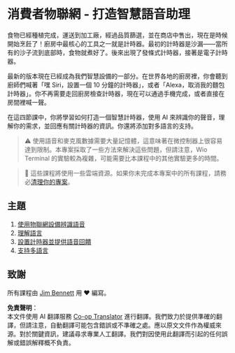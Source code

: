 <!--
CO_OP_TRANSLATOR_METADATA:
{
  "original_hash": "5de7dc1e2ddc402d415473bb795568d4",
  "translation_date": "2025-08-24T23:48:09+00:00",
  "source_file": "6-consumer/README.md",
  "language_code": "tw"
}
-->
# 消費者物聯網 - 打造智慧語音助理

食物已經種植完成，運送到加工廠，經過品質篩選，並在商店中售出，現在是時候開始烹飪了！廚房中最核心的工具之一就是計時器。最初的計時器是沙漏——當所有的沙子流到底部時，食物就煮好了。後來出現了發條式計時器，接著是電子計時器。

最新的版本現在已經成為我們智慧設備的一部分。在世界各地的廚房裡，你會聽到廚師們喊著「嘿 Siri，設置一個 10 分鐘的計時器」，或者「Alexa，取消我的麵包計時器」。你不再需要走回廚房檢查計時器，現在可以通過手機完成，或者直接在房間裡喊一聲。

在這四節課中，你將學習如何打造一個智慧計時器，使用 AI 來辨識你的聲音，理解你的需求，並回應有關計時器的資訊。你還將添加對多語言的支持。

> ⚠️ 使用語音和麥克風數據需要大量記憶體，這意味著在微控制器上很容易達到限制。本專案採取了一些方法來解決這些問題，但請注意，Wio Terminal 的實驗較為複雜，可能需要比本課程中的其他實驗更多的時間。

> 💁 這些課程將使用一些雲端資源。如果你未完成本專案中的所有課程，請務必[清理你的專案](../clean-up.md)。

## 主題

1. [使用物聯網設備辨識語音](./lessons/1-speech-recognition/README.md)
1. [理解語言](./lessons/2-language-understanding/README.md)
1. [設置計時器並提供語音回饋](./lessons/3-spoken-feedback/README.md)
1. [支持多語言](./lessons/4-multiple-language-support/README.md)

## 致謝

所有課程由 [Jim Bennett](https://GitHub.com/JimBobBennett) 用 ♥️ 編寫。

**免責聲明**：  
本文件使用 AI 翻譯服務 [Co-op Translator](https://github.com/Azure/co-op-translator) 進行翻譯。我們致力於提供準確的翻譯，但請注意，自動翻譯可能包含錯誤或不準確之處。應以原文文件作為權威來源。對於關鍵資訊，建議尋求專業人工翻譯。我們對因使用此翻譯而引起的任何誤解或錯誤解釋概不負責。